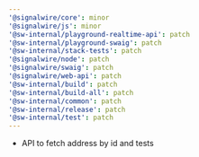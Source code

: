 ```yaml
---
'@signalwire/core': minor
'@signalwire/js': minor
'@sw-internal/playground-realtime-api': patch
'@sw-internal/playground-swaig': patch
'@sw-internal/stack-tests': patch
'@signalwire/node': patch
'@signalwire/swaig': patch
'@signalwire/web-api': patch
'@sw-internal/build': patch
'@sw-internal/build-all': patch
'@sw-internal/common': patch
'@sw-internal/release': patch
'@sw-internal/test': patch
---
```


- API to fetch address by id and tests
